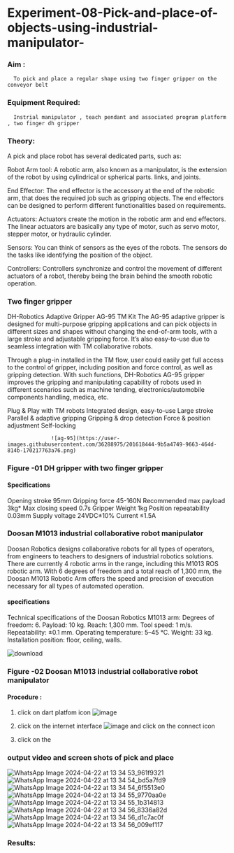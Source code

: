 # Experiment-08-Pick-and-place-of-objects-using-industrial-manipulator-

### Aim :
      To pick and place a regular shape using two finger gripper on the conveyor belt 
### Equipment Required: 
      Instrial manipulator , teach pendant and associated program platform , two finger dh gripper 
      
### Theory: 

A pick and place robot has several dedicated parts, such as:

Robot Arm tool: A robotic arm, also known as a manipulator, is the extension of the robot by using cylindrical or spherical parts. links, and joints.

End Effector: The end effector is the accessory at the end of the robotic arm, that does the required job such as gripping objects. The end effectors can be designed to perform different functionalities based on requirements.

Actuators: Actuators create the motion in the robotic arm and end effectors. The linear actuators are basically any type of motor, such as servo motor, stepper motor, or hydraulic cylinder.

Sensors: You can think of sensors as the eyes of the robots. The sensors do the tasks like identifying the position of the object.

Controllers: Controllers synchronize and control the movement of different actuators of a robot, thereby being the brain behind the smooth robotic operation.


### Two finger gripper 

DH-Robotics
Adaptive Gripper AG-95 TM Kit
The AG-95 adaptive gripper is designed for multi-purpose gripping applications and can pick objects in different sizes and shapes without changing the end-of-arm tools, with a large stroke and adjustable gripping force. It’s also easy-to-use due to seamless integration with TM collaborative robots.

Through a plug-in installed in the TM flow, user could easily get full access to the control of gripper, including position and force control, as well as gripping detection. With such functions, DH-Robotics AG-95 gripper improves the gripping and manipulating capability of robots used in different scenarios such as machine tending, electronics/automobile components handling, medica, etc.

Plug & Play with TM robots
Integrated design, easy-to-use
Large stroke
Parallel & adaptive gripping
Gripping & drop detection
Force & position adjustment
Self-locking

                  ![ag-95](https://user-images.githubusercontent.com/36288975/201618444-9b5a4749-9663-464d-814b-170217763a76.png)
### Figure -01 DH gripper with two finger gripper 

#### Specifications

Opening stroke	95mm
Gripping force 	45-160N
Recommended max payload	3kg*
Max closing speed	0.7s
Gripper Weight	1kg
Position repeatability	0.03mm
Supply voltage	24VDC±10%
Current	≤1.5A



### Doosan M1013 industrial collaborative robot manipulator 
Doosan Robotics designs collaborative robots for all types of operators, from engineers to teachers to designers of industrial robotics solutions. There are currently 4 robotic arms in the range, including this M1013 ROS robotic arm. With 6 degrees of freedom and a total reach of 1,300 mm, the Doosan M1013 Robotic Arm offers the speed and precision of execution necessary for all types of automated operation.

#### specifications 
Technical specifications of the Doosan Robotics M1013 arm:
Degrees of freedom: 6.
Payload: 10 kg.
Reach: 1,300 mm.
Tool speed: 1 m/s.
Repeatability: ±0.1 mm.
Operating temperature: 5–45 °C.
Weight: 33 kg.
Installation position: floor, ceiling, walls.



![download](https://user-images.githubusercontent.com/36288975/201624230-89cc83ff-cecd-49ea-84c6-c67066e9d157.jpg)

### Figure -02 Doosan M1013 industrial collaborative robot manipulator 

#### Procedure : 

1. click on dart platfom icon ![image](https://user-images.githubusercontent.com/36288975/201621038-f1248586-5c20-40fd-8a74-68c7d8b44939.png)
2. click on the internet interface 
![image](https://user-images.githubusercontent.com/36288975/201621235-3b8b46a9-3c19-4207-9ea2-6a7954eb6135.png)
and click on the connect icon 

3. click on the 


















### output video and screen shots of pick and place 
![WhatsApp Image 2024-04-22 at 13 34 53_961f9321](https://github.com/DaisyRavi/Experiment-08-Pick-and-place-of-objects-using-industrial-manipulator-/assets/151394386/02cec840-567e-49ff-8f4e-236d7a6f0586)
![WhatsApp Image 2024-04-22 at 13 34 54_bd5a7fd9](https://github.com/DaisyRavi/Experiment-08-Pick-and-place-of-objects-using-industrial-manipulator-/assets/151394386/77a05ae1-46e1-4b3c-94b7-7e862a6a9184)
![WhatsApp Image 2024-04-22 at 13 34 54_6f5513e0](https://github.com/DaisyRavi/Experiment-08-Pick-and-place-of-objects-using-industrial-manipulator-/assets/151394386/a1337e10-2840-4370-9b85-3f1a5ebcbb32)
![WhatsApp Image 2024-04-22 at 13 34 55_9770aa0e](https://github.com/sakamalesh/Experiment-08-Pick-and-place-of-objects-using-industrial-manipulator-/assets/149148235/4f637de6-a0c1-4a8f-8c8e-4c58f2d01953)
![WhatsApp Image 2024-04-22 at 13 34 55_1b314813](https://github.com/sakamalesh/Experiment-08-Pick-and-place-of-objects-using-industrial-manipulator-/assets/149148235/a3f68199-bbb0-4dce-99a7-9618fa4c8125)
![WhatsApp Image 2024-04-22 at 13 34 56_8336a82d](https://github.com/sakamalesh/Experiment-08-Pick-and-place-of-objects-using-industrial-manipulator-/assets/149148235/e5c3ed20-606c-4255-9689-68e0da076b22)
![WhatsApp Image 2024-04-22 at 13 34 56_d1c7ac0f](https://github.com/sakamalesh/Experiment-08-Pick-and-place-of-objects-using-industrial-manipulator-/assets/149148235/63b8d0af-762b-4318-a8f7-47e63b4cf7b0)
![WhatsApp Image 2024-04-22 at 13 34 56_009ef117](https://github.com/sakamalesh/Experiment-08-Pick-and-place-of-objects-using-industrial-manipulator-/assets/149148235/99af7d81-8f1e-42aa-81fa-00ad5c4b64b7)







### Results: 







